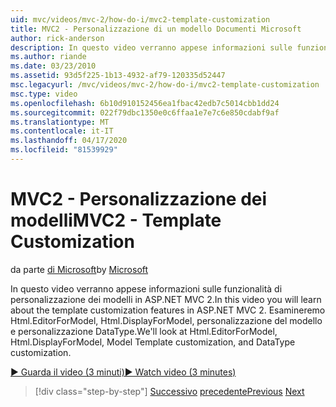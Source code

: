 ```yaml
---
uid: mvc/videos/mvc-2/how-do-i/mvc2-template-customization
title: MVC2 - Personalizzazione di un modello Documenti Microsoft
author: rick-anderson
description: In questo video verranno appese informazioni sulle funzionalità di personalizzazione dei modelli in ASP.NET MVC 2. Esamineremo Html.EditorForModel, Html.DisplayForModel, Modello Templ...
ms.author: riande
ms.date: 03/23/2010
ms.assetid: 93d5f225-1b13-4932-af79-120335d52447
msc.legacyurl: /mvc/videos/mvc-2/how-do-i/mvc2-template-customization
msc.type: video
ms.openlocfilehash: 6b10d910152456ea1fbac42edb7c5014cbb1dd24
ms.sourcegitcommit: 022f79dbc1350e0c6ffaa1e7e7c6e850cdabf9af
ms.translationtype: MT
ms.contentlocale: it-IT
ms.lasthandoff: 04/17/2020
ms.locfileid: "81539929"
---
```

# <a name="mvc2---template-customization"></a><span data-ttu-id="a5c15-104">MVC2 - Personalizzazione dei modelli</span><span class="sxs-lookup"><span data-stu-id="a5c15-104">MVC2 - Template Customization</span></span>

<span data-ttu-id="a5c15-105">da parte [di Microsoft](https://github.com/microsoft)</span><span class="sxs-lookup"><span data-stu-id="a5c15-105">by [Microsoft](https://github.com/microsoft)</span></span>

<span data-ttu-id="a5c15-106">In questo video verranno appese informazioni sulle funzionalità di personalizzazione dei modelli in ASP.NET MVC 2.</span><span class="sxs-lookup"><span data-stu-id="a5c15-106">In this video you will learn about the template customization features in ASP.NET MVC 2.</span></span> <span data-ttu-id="a5c15-107">Esamineremo Html.EditorForModel, Html.DisplayForModel, personalizzazione del modello e personalizzazione DataType.</span><span class="sxs-lookup"><span data-stu-id="a5c15-107">We'll look at Html.EditorForModel, Html.DisplayForModel, Model Template customization, and DataType customization.</span></span>

[<span data-ttu-id="a5c15-108">&#9654; Guarda il video (3 minuti)</span><span class="sxs-lookup"><span data-stu-id="a5c15-108">&#9654; Watch video (3 minutes)</span></span>](https://channel9.msdn.com/Blogs/ASP-NET-Site-Videos/mvc2-template-customization)

> [!div class="step-by-step"]
> <span data-ttu-id="a5c15-109">[Successivo](mvc2-model-validation.md)
> [precedente](aspnet-mvc-2-areas.md)</span><span class="sxs-lookup"><span data-stu-id="a5c15-109">[Previous](mvc2-model-validation.md)
[Next](aspnet-mvc-2-areas.md)</span></span>
